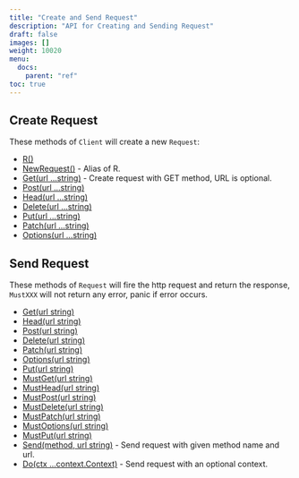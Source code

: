 ```yaml
---
title: "Create and Send Request"
description: "API for Creating and Sending Request"
draft: false
images: []
weight: 10020
menu:
  docs:
    parent: "ref"
toc: true
---
```


## Create Request

These methods of `Client` will create a new `Request`:

* [R()](https://pkg.go.dev/github.com/imroc/req/v3#Client.R)
* [NewRequest()](https://pkg.go.dev/github.com/imroc/req/v3#Client.NewRequest) - Alias of R.
* [Get(url ...string)](https://pkg.go.dev/github.com/imroc/req/v3#Client.Get) - Create request with GET method, URL is optional.
* [Post(url ...string)](https://pkg.go.dev/github.com/imroc/req/v3#Client.Post)
* [Head(url ...string)](https://pkg.go.dev/github.com/imroc/req/v3#Client.Head)
* [Delete(url ...string)](https://pkg.go.dev/github.com/imroc/req/v3#Client.Delete)
* [Put(url ...string)](https://pkg.go.dev/github.com/imroc/req/v3#Client.Put)
* [Patch(url ...string)](https://pkg.go.dev/github.com/imroc/req/v3#Client.Patch)
* [Options(url ...string)](https://pkg.go.dev/github.com/imroc/req/v3#Client.Options)


## Send Request

These methods of `Request` will fire the http request and return the response, `MustXXX` will not return any error, panic if error occurs.

* [Get(url string)](https://pkg.go.dev/github.com/imroc/req/v3#Request.Get)
* [Head(url string)](https://pkg.go.dev/github.com/imroc/req/v3#Request.Head)
* [Post(url string)](https://pkg.go.dev/github.com/imroc/req/v3#Request.Post)
* [Delete(url string)](https://pkg.go.dev/github.com/imroc/req/v3#Request.Delete)
* [Patch(url string)](https://pkg.go.dev/github.com/imroc/req/v3#Request.Patch)
* [Options(url string)](https://pkg.go.dev/github.com/imroc/req/v3#Request.Options)
* [Put(url string)](https://pkg.go.dev/github.com/imroc/req/v3#Request.Put)
* [MustGet(url string)](https://pkg.go.dev/github.com/imroc/req/v3#Request.MustGet)
* [MustHead(url string)](https://pkg.go.dev/github.com/imroc/req/v3#Request.MustHead)
* [MustPost(url string)](https://pkg.go.dev/github.com/imroc/req/v3#Request.MustPost)
* [MustDelete(url string)](https://pkg.go.dev/github.com/imroc/req/v3#Request.MustDelete)
* [MustPatch(url string)](https://pkg.go.dev/github.com/imroc/req/v3#Request.MustPatch)
* [MustOptions(url string)](https://pkg.go.dev/github.com/imroc/req/v3#Request.MustOptions)
* [MustPut(url string)](https://pkg.go.dev/github.com/imroc/req/v3#Request.MustPut)
* [Send(method, url string)](https://pkg.go.dev/github.com/imroc/req/v3#Request.Put) - Send request with given method name and url.
* [Do(ctx ...context.Context)](https://pkg.go.dev/github.com/imroc/req/v3#Request.Do) - Send request with an optional context.
